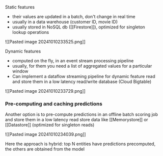 
Static features

- their values are updated in a batch, don't change in real time
- usually in a data warehouse (customer ID, movie ID)
- usually stored in NoSQL db ([[Firestore]]), optimized for singleton lookup operations

![[Pasted image 20241010233525.png]]

Dynamic features

- computed on the fly, in an event stream processing pipeline
- usually, for them you need a list of aggregated values for a particular window
- Can implement a dataflow streaming pipeline for dynamic feature read and store them in a low latency read/write database (Cloud Bigtable)

![[Pasted image 20241010233729.png]]

### Pre-computing and caching predictions

Another option is to pre-compute predictions in an offline batch scoring job and store them in a low latency read store data like [[Memorystore]] or [[Datastore]] (optimized for singleton reads)

![[Pasted image 20241010234039.png]]

Here the approach is hybrid: top N entities have predictions precomputed, the others are obtained from the model




